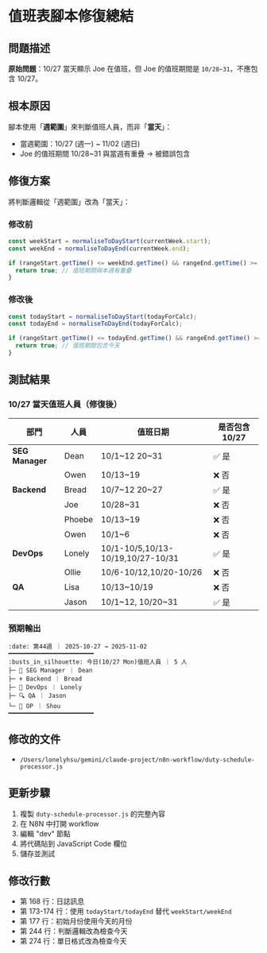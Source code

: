 # 值班表腳本修復總結

## 問題描述

**原始問題**：10/27 當天顯示 Joe 在值班，但 Joe 的值班期間是 `10/28~31`，不應包含 10/27。

## 根本原因

腳本使用「**週範圍**」來判斷值班人員，而非「**當天**」：
- 當週範圍：10/27 (週一) ~ 11/02 (週日)
- Joe 的值班期間 10/28~31 與當週有重疊 → 被錯誤包含

## 修復方案

將判斷邏輯從「週範圍」改為「當天」：

### 修改前
```javascript
const weekStart = normaliseToDayStart(currentWeek.start);
const weekEnd = normaliseToDayEnd(currentWeek.end);

if (rangeStart.getTime() <= weekEnd.getTime() && rangeEnd.getTime() >= weekStart.getTime()) {
  return true; // 值班期間與本週有重疊
}
```

### 修改後
```javascript
const todayStart = normaliseToDayStart(todayForCalc);
const todayEnd = normaliseToDayEnd(todayForCalc);

if (rangeStart.getTime() <= todayEnd.getTime() && rangeEnd.getTime() >= todayStart.getTime()) {
  return true; // 值班期間包含今天
}
```

## 測試結果

### 10/27 當天值班人員（修復後）

| 部門 | 人員 | 值班日期 | 是否包含 10/27 |
|------|------|----------|----------------|
| **SEG Manager** | Dean | 10/1~12  20~31 | ✅ 是 |
| | Owen | 10/13~19 | ❌ 否 |
| **Backend** | Bread | 10/7~12  20~27 | ✅ 是 |
| | Joe | 10/28~31 | ❌ 否 |
| | Phoebe | 10/13~19 | ❌ 否 |
| | Owen | 10/1~6 | ❌ 否 |
| **DevOps** | Lonely | 10/1-10/5,10/13-10/19,10/27-10/31 | ✅ 是 |
| | Ollie | 10/6-10/12,10/20-10/26 | ❌ 否 |
| **QA** | Lisa | 10/13~10/19 | ❌ 否 |
| | Jason | 10/1~12, 10/20~31 | ✅ 是 |

### 預期輸出

```
:date: 第44週 ｜ 2025-10-27 → 2025-11-02
━━━━━━━━━━━━━━━━━━━━━━━━
:busts_in_silhouette: 今日(10/27 Mon)值班人員 ｜ 5 人
├─ 👔 SEG Manager ｜ Dean
├─ ⚜️ Backend ｜ Bread
├─ 🔧 DevOps ｜ Lonely
├─ 🔍 QA ｜ Jason
└─ 💎 OP ｜ Shou
━━━━━━━━━━━━━━━━━━━━━━━━
```

## 修改的文件

- `/Users/lonelyhsu/gemini/claude-project/n8n-workflow/duty-schedule-processor.js`

## 更新步驟

1. 複製 `duty-schedule-processor.js` 的完整內容
2. 在 N8N 中打開 workflow
3. 編輯 "dev" 節點
4. 將代碼貼到 JavaScript Code 欄位
5. 儲存並測試

## 修改行數

- 第 168 行：日誌訊息
- 第 173-174 行：使用 `todayStart/todayEnd` 替代 `weekStart/weekEnd`
- 第 177 行：初始月份使用今天的月份
- 第 244 行：判斷邏輯改為檢查今天
- 第 274 行：單日格式改為檢查今天

